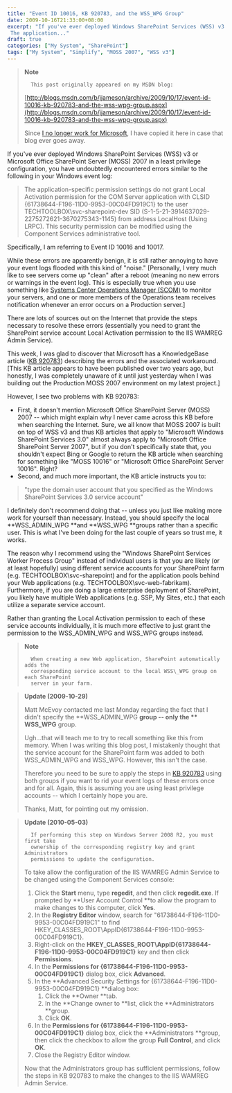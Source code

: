 ```yaml
---
title: "Event ID 10016, KB 920783, and the WSS_WPG Group"
date: 2009-10-16T21:33:00+08:00
excerpt: "If you've ever deployed Windows SharePoint Services (WSS) v3 or Microsoft Office SharePoint Server (MOSS) 2007 in a least privilege configuration, you have undoubtedly encountered errors similar to the following in your Windows event log: 
 The application..."
draft: true
categories: ["My System", "SharePoint"]
tags: ["My System", "Simplify", "MOSS 2007", "WSS v3"]
---
```


> **Note**
> 
> 
> 		This post originally appeared on my MSDN blog:
> 
> 
> 
> [http://blogs.msdn.com/b/jjameson/archive/2009/10/17/event-id-10016-kb-920783-and-the-wss-wpg-group.aspx](http://blogs.msdn.com/b/jjameson/archive/2009/10/17/event-id-10016-kb-920783-and-the-wss-wpg-group.aspx)
> 
> 
> Since
> 		[I no longer work for Microsoft](/blog/jjameson/2011/09/02/last-day-with-microsoft), I have copied it here in case that 
> 		blog ever goes away.


If you've ever deployed Windows SharePoint Services (WSS) v3 or Microsoft Office SharePoint Server (MOSS) 2007 in a least privilege configuration, you have undoubtedly encountered errors similar to the following in your Windows event log:


> The application-specific permission settings do not grant Local Activation 
> 	permission for the COM Server application with CLSID {61738644-F196-11D0-9953-00C04FD919C1} 
> 	to the user TECHTOOLBOX\svc-sharepoint-dev SID (S-1-5-21-3914637029-2275272621-3670275343-1145) 
> 	from address LocalHost (Using LRPC). This security permission can be modified 
> 	using the Component Services administrative tool.


Specifically, I am referring to Event ID 10016 and 10017.

While these errors are apparently benign, it is still rather annoying to have your event logs flooded with this kind of "noise." [Personally, I very much like to see servers come up "clean" after a reboot (meaning no new errors or warnings in the event log). This is especially true when you use something like[Systems Center Operations Manager (SCOM)](http://www.microsoft.com/systemcenter/operationsmanager/en/us/default.aspx) to monitor your servers, and one or more members of the Operations team receives notification whenever an error occurs on a Production server.]

There are lots of sources out on the Internet that provide the steps necessary to resolve these errors (essentially you need to grant the SharePoint service account Local Activation permission to the IIS WAMREG Admin Service).

This week, I was glad to discover that Microsoft has a KnowledgeBase article ([KB 920783](http://support.microsoft.com/kb/920783)) describing the errors and the associated workaround. [This KB article appears to have been published over two years ago, but honestly, I was completely unaware of it until just yesterday when I was building out the Production MOSS 2007 environment on my latest project.]

However, I see two problems with KB 920783:

- First, it doesn't mention Microsoft Office SharePoint Server (MOSS) 	2007 -- which might explain why I never came across this KB before when 	searching the Internet. Sure, we all know that MOSS 2007 is built on top 	of WSS v3 and thus KB articles that apply to "Microsoft Windows SharePoint 	Services 3.0" almost always apply to "Microsoft Office SharePoint Server 	2007", but if you don't specifically state that, you shouldn't expect Bing 	or Google to return the KB article when searching for something like "MOSS 	10016" or "Microsoft Office SharePoint Server 10016". Right?
- Second, and much more important, the KB article instructs you to:



> "type the domain user account that you specified as the Windows SharePoint 
> 	Services 3.0 service account"


I definitely don't recommend doing that -- unless you just like making more work for yourself than necessary. Instead, you should specify the local**WSS\_ADMIN\_WPG **and **WSS\_WPG **groups rather than a specific user. This is what I've been doing for the last couple of years so trust me, it works.

The reason why I recommend using the "Windows SharePoint Services Worker Process Group" instead of individual users is that you are likely (or at least hopefully) using different service accounts for your SharePoint farm (e.g. TECHTOOLBOX\svc-sharepoint) and for the application pools behind your Web applications (e.g. TECHTOOLBOX\svc-web-fabrikam). Furthermore, if you are doing a large enterprise deployment of SharePoint, you likely have multiple Web applications (e.g. SSP, My Sites, etc.) that each utilize a separate service account.

Rather than granting the Local Activation permission to each of these service accounts individually, it is much more effective to just grant the permission to the WSS\_ADMIN\_WPG and WSS\_WPG groups instead.


> **Note**
> 
> 
> 		When creating a new Web application, SharePoint automatically adds the 
> 		corresponding service account to the local WSS\_WPG group on each SharePoint 
> 		server in your farm.



> **Update (2009-10-29)**
> 
> 
> Matt McEvoy contacted me last Monday regarding the fact that I didn't 
> 		specify the **WSS\_ADMIN\_WPG **group -- only the **
> 		WSS\_WPG** group.
> 
> Ugh...that will teach me to try to recall something like this from 
> 		memory. When I was writing this blog post, I mistakenly thought that 
> 		the service account for the SharePoint farm was added to both WSS\_ADMIN\_WPG 
> 		and WSS\_WPG. However, this isn't the case.
> 
> Therefore you need to be sure to apply the steps in
> 		[KB 920783](http://support.microsoft.com/kb/920783) using 
> 		both groups if you want to rid your event logs of these errors once 
> 		and for all. Again, this is assuming you are using least privilege accounts 
> 		-- which I certainly hope you are.
> 
> Thanks, Matt, for pointing out my omission.



> **Update (2010-05-03)**
> 
> 
> 		If performing this step on Windows Server 2008 R2, you must first take 
> 		ownership of the corresponding registry key and grant Administrators 
> 		permissions to update the configuration.
> 		
> To take allow the configuration of the IIS WAMREG Admin Service to 
> 		be changed using the Component Services console:
> 
> 1. Click the **Start** menu, type **regedit**, 
> 			and then click **regedit.exe**. If prompted by
> 			**User Account Control **to allow the program to make 
> 			changes to this computer, click **Yes**.
> 2. In the **Registry Editor** window, search for "61738644-F196-11D0-9953-00C04FD919C1" 
> 			to find HKEY\_CLASSES\_ROOT\AppID\{61738644-F196-11D0-9953-00C04FD919C1}.
> 3. Right-click on the **HKEY\_CLASSES\_ROOT\AppID\{61738644-F196-11D0-9953-00C04FD919C1}** 
> 			key and then click **Permissions**.
> 4. In the **Permissions for {61738644-F196-11D0-9953-00C04FD919C1}** 
> 			dialog box, click **Advanced**.
> 5. In the **Advanced Security Settings for {61738644-F196-11D0-9953-00C04FD919C1}
> 			**dialog box:
>     1. Click the **Owner **tab.
>     2. In the **Change owner to **list, click the
> 				**Administrators **group.
>     3. Click **OK**.
> 6. In the **Permissions for {61738644-F196-11D0-9953-00C04FD919C1}** 
> 			dialog box, click the **Administrators **group, then 
> 			click the checkbox to allow the group **Full Control**, 
> 			and click **OK**.
> 7. Close the Registry Editor window.
> 
> 
> Now that the Administrators group has sufficient permissions, follow 
> 		the steps in KB 920783 to make the changes to the IIS WAMREG Admin Service.

